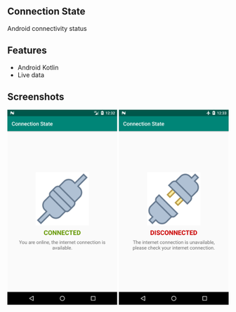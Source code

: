 ## Connection State

Android connectivity status

## Features
- Android Kotlin
- Live data

## Screenshots
<p align="center">
    <img src="screenshot/state_connected.png" width="250" title="Click to enlarge">
    <img src="screenshot/state_disconnected.png" width="250" title="Click to enlarge">
</p>
